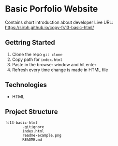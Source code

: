 # Basic Porfolio Website

Contains short introduction about developer
Live URL: https://sirbh.github.io/copy-fs13-basic-html/

## Gettring Started

1. Clone the repo `git clone` 
2. Copy path for `index.html`
3. Paste in the browser window and hit enter
4. Refresh every time change is made in HTML file

## Technologies

- HTML

## Project Structure

```
fs13-basic-html
        .gitignore
        index.html
        readme-example.png
        README.md
```
